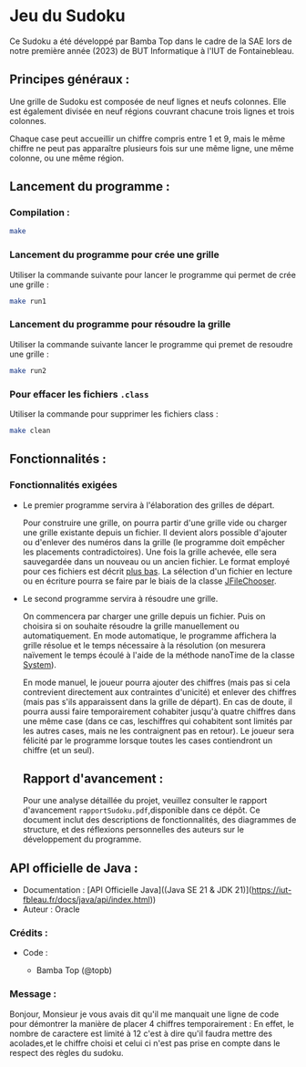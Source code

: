 # Jeu du Sudoku

Ce Sudoku a été développé par Bamba Top dans le cadre de la SAE lors de notre première année (2023) de BUT Informatique à l'IUT de Fontainebleau.

## Principes généraux :

Une grille de Sudoku est composée de neuf lignes et neufs colonnes. Elle est également divisée en neuf régions couvrant chacune trois lignes et trois colonnes.

Chaque case peut accueillir un chiffre compris entre 1 et 9, mais le même chiffre ne peut pas apparaître plusieurs fois sur une même ligne, une même colonne, ou une même région.

## Lancement du programme :

### Compilation :

```bash
make
```

### Lancement du programme pour crée une grille

Utiliser la commande suivante pour lancer le programme qui permet de crée une grille :

```bash
make run1
```

### Lancement du programme pour résoudre la grille

Utiliser la commande suivante lancer le programme qui premet de resoudre une grille :

```bash
make run2
```

### Pour effacer les fichiers `.class`

Utiliser la commande pour supprimer les fichiers class :

```bash
make clean
```

## Fonctionnalités :

### Fonctionnalités exigées

- Le premier programme servira à l'élaboration des grilles de départ.
  
  Pour construire une grille, on pourra partir d'une grille vide ou charger une grille
  existante depuis un fichier. Il devient alors possible d'ajouter ou d'enlever des numéros dans la grille (le programme doit empêcher les placements contradictoires). Une fois la grille achevée, elle sera sauvegardée dans un nouveau ou un ancien fichier. Le format employé pour ces fichiers est décrit [plus bas](https://iut-fbleau.fr/sitebp/pt21/21_2023/A75DYGZ82RZL3PGH.php#format). La sélection d'un fichier en lecture ou en écriture pourra se faire par le biais de la classe [JFileChooser](https://iut-fbleau.fr/docs/java/api/java.desktop/javax/swing/JFileChooser.html).

- Le second programme servira à résoudre une grille.
  
  On commencera par charger une grille depuis un fichier. Puis on choisira si on souhaite résoudre la grille manuellement ou automatiquement. En mode automatique, le programme affichera la grille résolue et le temps nécessaire à la résolution (on mesurera naïvement le temps écoulé à l'aide de la méthode nanoTime de la classe [System](https://iut-fbleau.fr/docs/java/api/java.base/java/lang/System.html)).
  
  En mode manuel, le joueur pourra ajouter des chiffres (mais pas si cela contrevient
  directement aux contraintes d'unicité) et enlever des chiffres (mais pas s'ils
  apparaissent dans la grille de départ). En cas de doute, il pourra aussi faire
  temporairement cohabiter jusqu'à quatre chiffres dans une même case (dans ce cas, leschiffres qui cohabitent sont limités par les autres cases, mais ne les contraignent pas en retour). Le joueur sera félicité par le programme lorsque toutes les cases contiendront un chiffre (et un seul).
  
  ## Rapport d'avancement :
  
  Pour une analyse détaillée du projet, veuillez consulter le rapport d'avancement `rapportSudoku.pdf`,disponible dans ce dépôt. Ce document inclut des descriptions de fonctionnalités, des diagrammes de structure, et des réflexions personnelles des auteurs sur le développement du programme.

## API officielle de Java :

- Documentation : [API Officielle Java]((Java SE 21 &amp; JDK 21)](https://iut-fbleau.fr/docs/java/api/index.html))
- Auteur : Oracle

### Crédits :

- Code :
  
  - Bamba Top (@topb)

### Message : 
Bonjour, Monsieur je vous avais dit qu'il me manquait une ligne de code pour démontrer la manière de placer 4 chiffres temporairement : 
En effet, le nombre de caractere est limité à 12 c'est à dire qu'il faudra mettre des acolades,et le chiffre choisi et celui ci n'est pas prise en compte dans le respect des règles du sudoku. 

  
